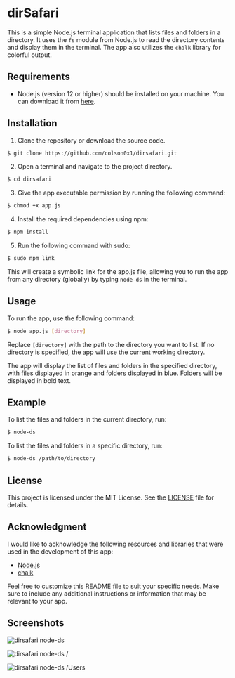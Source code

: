 # dirSafari

This is a simple Node.js terminal application that lists files and folders in a directory. It uses the `fs` module from Node.js to read the directory contents and display them in the terminal. The app also utilizes the `chalk` library for colorful output.

## Requirements

- Node.js (version 12 or higher) should be installed on your machine. You can download it from [here](https://nodejs.org).

## Installation

1. Clone the repository or download the source code.

```bash
$ git clone https://github.com/colson0x1/dirsafari.git
```

2. Open a terminal and navigate to the project directory.

```bash
$ cd dirsafari
```

3. Give the app executable permission by running the following command:

```bash
$ chmod +x app.js
```

4. Install the required dependencies using npm:

```bash
$ npm install
```

5. Run the following command with sudo:

```bash
$ sudo npm link
```

This will create a symbolic link for the app.js file, allowing you to run the app from any directory (globally) by typing `node-ds` in the terminal.


## Usage

To run the app, use the following command:

```bash
$ node app.js [directory]
```

Replace `[directory]` with the path to the directory you want to list. If no directory is specified, the app will use the current working directory.

The app will display the list of files and folders in the specified directory, with files displayed in orange and folders displayed in blue. Folders will be displayed in bold text.

## Example

To list the files and folders in the current directory, run:

```bash
$ node-ds
```

To list the files and folders in a specific directory, run:

```bash
$ node-ds /path/to/directory
```

## License

This project is licensed under the MIT License. See the [LICENSE](LICENSE) file for details.

## Acknowledgment

I would like to acknowledge the following resources and libraries that were used in the development of this app:

- [Node.js](https://nodejs.org)
- [chalk](https://www.npmjs.com/package/chalk)

Feel free to customize this README file to suit your specific needs. Make sure to include any additional instructions or information that may be relevant to your app.

## Screenshots 

![dirsafari node-ds](https://i.imgur.com/yjBmMo0.png)

![dirsafari node-ds /](https://i.imgur.com/pH9vmMl.png)

![dirsafari node-ds /Users](https://i.imgur.com/FTs5F2m.png)

